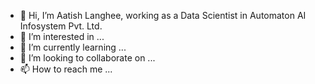 - 👋 Hi, I’m Aatish Langhee, working as a Data Scientist in Automaton AI Infosystem Pvt. Ltd.
- 👀 I’m interested in ...
- 🌱 I’m currently learning ...
- 💞️ I’m looking to collaborate on ...
- 📫 How to reach me ...

<!---
aatish-langhee-automatonai/aatish-langhee-automatonai is a ✨ special ✨ repository because its `README.md` (this file) appears on your GitHub profile.
You can click the Preview link to take a look at your changes.
--->
